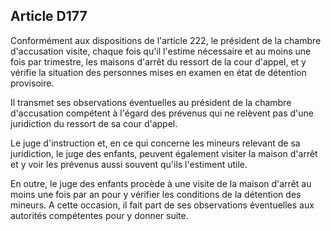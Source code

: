 Article D177
----
Conformément aux dispositions de l'article 222, le président de la chambre
d'accusation visite, chaque fois qu'il l'estime nécessaire et au moins une fois
par trimestre, les maisons d'arrêt du ressort de la cour d'appel, et y vérifie
la situation des personnes mises en examen en état de détention provisoire.

Il transmet ses observations éventuelles au président de la chambre d'accusation
compétent à l'égard des prévenus qui ne relèvent pas d'une juridiction du
ressort de sa cour d'appel.

Le juge d'instruction et, en ce qui concerne les mineurs relevant de sa
juridiction, le juge des enfants, peuvent également visiter la maison d'arrêt et
y voir les prévenus aussi souvent qu'ils l'estiment utile.

En outre, le juge des enfants procède à une visite de la maison d'arrêt au moins
une fois par an pour y vérifier les conditions de la détention des mineurs. A
cette occasion, il fait part de ses observations éventuelles aux autorités
compétentes pour y donner suite.
